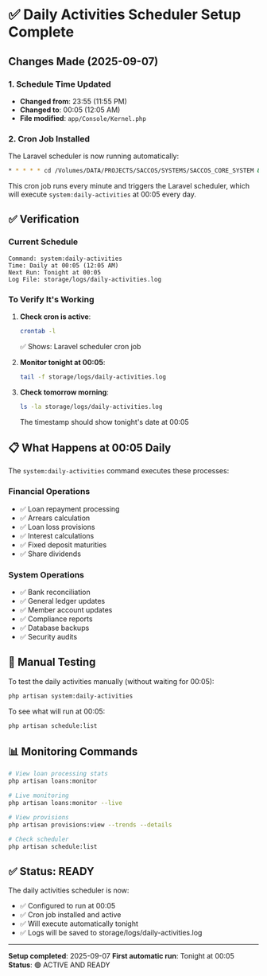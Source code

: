 # ✅ Daily Activities Scheduler Setup Complete

## Changes Made (2025-09-07)

### 1. **Schedule Time Updated**
- **Changed from**: 23:55 (11:55 PM)
- **Changed to**: 00:05 (12:05 AM)
- **File modified**: `app/Console/Kernel.php`

### 2. **Cron Job Installed**
The Laravel scheduler is now running automatically:
```bash
* * * * * cd /Volumes/DATA/PROJECTS/SACCOS/SYSTEMS/SACCOS_CORE_SYSTEM && php artisan schedule:run >> /dev/null 2>&1
```

This cron job runs every minute and triggers the Laravel scheduler, which will execute `system:daily-activities` at 00:05 every day.

## ✅ Verification

### Current Schedule
```
Command: system:daily-activities
Time: Daily at 00:05 (12:05 AM)
Next Run: Tonight at 00:05
Log File: storage/logs/daily-activities.log
```

### To Verify It's Working

1. **Check cron is active**:
   ```bash
   crontab -l
   ```
   ✅ Shows: Laravel scheduler cron job

2. **Monitor tonight at 00:05**:
   ```bash
   tail -f storage/logs/daily-activities.log
   ```

3. **Check tomorrow morning**:
   ```bash
   ls -la storage/logs/daily-activities.log
   ```
   The timestamp should show tonight's date at 00:05

## 📋 What Happens at 00:05 Daily

The `system:daily-activities` command executes these processes:

### Financial Operations
- ✅ Loan repayment processing
- ✅ Arrears calculation
- ✅ Loan loss provisions
- ✅ Interest calculations
- ✅ Fixed deposit maturities
- ✅ Share dividends

### System Operations  
- ✅ Bank reconciliation
- ✅ General ledger updates
- ✅ Member account updates
- ✅ Compliance reports
- ✅ Database backups
- ✅ Security audits

## 🎯 Manual Testing

To test the daily activities manually (without waiting for 00:05):
```bash
php artisan system:daily-activities
```

To see what will run at 00:05:
```bash
php artisan schedule:list
```

## 📊 Monitoring Commands

```bash
# View loan processing stats
php artisan loans:monitor

# Live monitoring
php artisan loans:monitor --live

# View provisions
php artisan provisions:view --trends --details

# Check scheduler
php artisan schedule:list
```

## ✅ Status: READY

The daily activities scheduler is now:
- ✅ Configured to run at 00:05
- ✅ Cron job installed and active
- ✅ Will execute automatically tonight
- ✅ Logs will be saved to storage/logs/daily-activities.log

---

**Setup completed**: 2025-09-07
**First automatic run**: Tonight at 00:05
**Status**: 🟢 ACTIVE AND READY